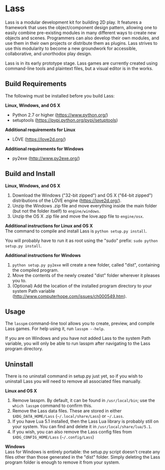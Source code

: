 Lass
====

Lass is a modular development kit for building 2D play. It features a framework that uses the object/component design pattern, allowing one to easily combine pre-existing modules in many different ways to create new objects and scenes. Programmers can also develop their own modules, and use them in their own projects or distribute them as plugins. Lass strives to use this modularity to become a new groundwork for accessible, collaborative, and unorthodox play design.

Lass is in its early prototype stage. Lass games are currently created using command-line tools and plaintext files, but a visual editor is in the works.

Build Requirements
------------------

The following must be installed before you build Lass:

**Linux, Windows, and OS X**  
* Python 2.7 or higher (https://www.python.org/)
* setuptools (https://pypi.python.org/pypi/setuptools)

**Additional requirements for Linux**  
* LÖVE (https://love2d.org/)

**Additional requirements for Windows**  
* py2exe (http://www.py2exe.org/)

Build and Install
-----------------

**Linux, Windows, and OS X**  
1. Download the Windows ("32-bit zipped") and OS X ("64-bit zipped") distributions of the LÖVE engine (https://love2d.org/).  
2. Unzip the Windows .zip file and move everything inside the main folder (but not the folder itself) to `engine/windows`.  
3. Unzip the OS X .zip file and move the love.app file to `engine/osx`.

**Additional instructions for Linux and OS X**  
The command to compile and install Lass is `python setup.py install`.

You will probably have to run it as root using the "sudo" prefix: `sudo python setup.py install`.

**Additional instructions for Windows**  
1. `python setup.py py2exe` will create a new folder, called "dist", containing the compiled program.  
2. Move the contents of the newly created "dist" folder wherever it pleases you to.  
3. (Optional) Add the location of the installed program directory to your system Path variable (http://www.computerhope.com/issues/ch000549.htm).

Usage
-----

The `lasspm` command-line tool allows you to create, preview, and compile Lass games. For help using it, run `lasspm --help`.

If you are on Windows and you have not added Lass to the system Path variable, you will only be able to run lasspm after navigating to the Lass program directory.

Uninstall
---------

There is no uninstall command in setup.py just yet, so if you wish to uninstall Lass you will need to remove all associated files manually.

**Linux and OS X**  
1. Remove lasspm. By default, it can be found in `/usr/local/bin`; use the `which lasspm` command to confirm this.  
2. Remove the Lass data files. These are stored in either `$XDG_DATA_HOME/Lass` (`~/.local/share/Lass`) or `~/.Lass`.  
3. If you have Lua 5.1 installed, then the Lass Lua library is probably still on your system. You can find and delete it in `/usr/local/share/lua/5.1`.  
4. If you wish, you can also remove the Lass config files from `$XDG_CONFIG_HOME/Lass` (`~/.config/Lass`)

**Windows**  
Lass for Windows is entirely portable: the setup.py script doesn't create any files other than those generated in the "dist" folder. Simply deleting the Lass program folder is enough to remove it from your system.
